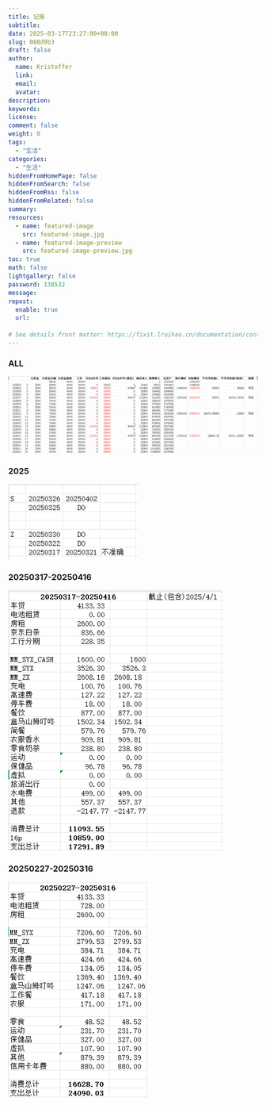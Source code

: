 ```yaml
---
title: 记账
subtitle:
date: 2025-03-17T23:27:00+08:00
slug: 088d9b3
draft: false
author:
  name: Kristoffer
  link:
  email:
  avatar:
description:
keywords:
license:
comment: false
weight: 0
tags:
  - "生活"
categories:
  - "生活"
hiddenFromHomePage: false
hiddenFromSearch: false
hiddenFromRss: false
hiddenFromRelated: false
summary:
resources:
  - name: featured-image
    src: featured-image.jpg
  - name: featured-image-preview
    src: featured-image-preview.jpg
toc: true
math: false
lightgallery: false
password: 138532
message:
repost:
  enable: true
  url:

# See details front matter: https://fixit.lruihao.cn/documentation/content-management/introduction/#front-matter
---
```


<!--more-->

### ALL

![Snipaste_2025-03-23_00-43-36.png](../../images/credit_card/Snipaste_2025-03-23_00-43-36.png)


### 2025

![doi.png](../../images/credit_card/doi.png)


### 20250317-20250416

![credit_card_20250317_20250416.png](../../images/credit_card/credit_card_20250317_20250416.png)

### 20250227-20250316

![credit_card_20250227_20250316.png](../../images/credit_card/credit_card_20250227_20250316.png)
